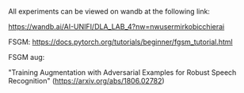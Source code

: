 
All experiments can be viewed on wandb at the following link:

https://wandb.ai/AI-UNIFI/DLA_LAB_4?nw=nwusermirkobicchierai

FSGM: https://docs.pytorch.org/tutorials/beginner/fgsm_tutorial.html

FSGM aug:

"Training Augmentation with Adversarial Examples for Robust Speech Recognition" (https://arxiv.org/abs/1806.02782)